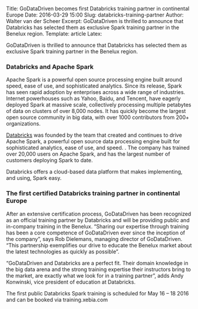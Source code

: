 Title: GoDataDriven becomes first Databricks training partner in continental Europe
Date: 2016-03-29 15:00
Slug: databricks-training-partner
Author: Walter van der Scheer
Excerpt: GoDataDriven is thrilled to announce that Databricks has selected them as exclusive Spark training partner in the Benelux region.
Template: article
Latex:

<span class="lead">GoDataDriven is thrilled to announce that Databricks has selected them as exclusive Spark training partner in the Benelux region.
</span>

### Databricks and Apache Spark

Apache Spark is a powerful open source processing engine built around speed, ease of use, and sophisticated analytics. Since its release, Spark has seen rapid adoption by enterprises across a wide range of industries. Internet powerhouses such as Yahoo, Baidu, and Tencent, have eagerly deployed Spark at massive scale, collectively processing multiple petabytes of data on clusters of over 8,000 nodes. It has quickly become the largest open source community in big data, with over 1000 contributors from 200+ organizations.

[Databricks](www.databricks.com) was founded by the team that created and continues to drive Apache Spark, a powerful open source data processing engine built for sophisticated analytics, ease of use, and speed. . The company has trained over 20,000 users on Apache Spark, and has the largest number of customers deploying Spark to date.

Databricks offers a cloud-based data platform that makes implementing, and using, Spark easy.

### The first certified Databricks training partner in continental Europe

After an extensive certification process, GoDataDriven has been recognized as an official training partner by Databricks and will be providing public and in-company training in the Benelux. “Sharing our expertise through training has been a core competence of GoDataDriven ever since the inception of the company”, says Rob Dielemans, managing director of GoDataDriven. “This partnership exemplifies our drive to educate the Benelux market about the latest technologies as quickly as possible”.

“GoDataDriven and Databricks are a perfect fit. Their domain knowledge in the big data arena and the strong training expertise their instructors bring to the market, are exactly what we look for in a training partner”, adds Andy Konwinski, vice president of education at Databricks.

The first public Databricks Spark training is scheduled for May 16 – 18 2016 and can be booked via training.xebia.com
